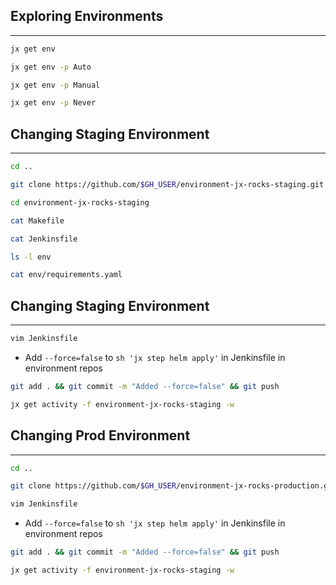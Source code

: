 ## Exploring Environments

---

```bash
jx get env

jx get env -p Auto

jx get env -p Manual

jx get env -p Never
```


## Changing Staging Environment

---

```bash
cd ..

git clone https://github.com/$GH_USER/environment-jx-rocks-staging.git

cd environment-jx-rocks-staging

cat Makefile

cat Jenkinsfile

ls -l env

cat env/requirements.yaml
```


## Changing Staging Environment

---

```bash
vim Jenkinsfile
```

* Add `--force=false` to `sh 'jx step helm apply'` in Jenkinsfile in environment repos

```bash
git add . && git commit -m "Added --force=false" && git push

jx get activity -f environment-jx-rocks-staging -w
```


## Changing Prod Environment

---

```bash
cd ..

git clone https://github.com/$GH_USER/environment-jx-rocks-production.git

vim Jenkinsfile
```

* Add `--force=false` to `sh 'jx step helm apply'` in Jenkinsfile in environment repos

```bash
git add . && git commit -m "Added --force=false" && git push

jx get activity -f environment-jx-rocks-staging -w
```